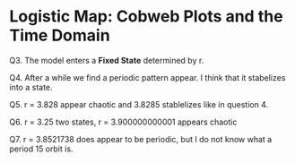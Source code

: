 # Logistic Map: Cobweb Plots and the Time Domain

Q3. The model enters a **Fixed State** determined by r.

Q4. After a while we find a periodic pattern appear. I think that it stabelizes into a state.

Q5. r = 3.828 appear chaotic and 3.8285 stablelizes like in question 4.

Q6. r = 3.25 two states, r = 3.900000000001 appears chaotic

Q7. r = 3.8521738 does appear to be periodic, but I do not know what a period 15 orbit is.



